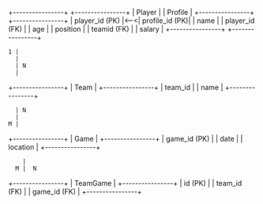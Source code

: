 +----------------+ +----------------+
| Player | | Profile |
+----------------+ +----------------+
| player_id (PK) |<--<| profile_id (PK)|
| name | | player_id (FK) |
| age | | position |
| teamid (FK) | | salary |
+----------------+ +----------------+

    1 |
      |
      | N
      |

+----------------+
| Team |
+----------------+
| team_id |
| name |
+----------------+

      | N
      |
    M |

+----------------+
| Game |
+----------------+
| game_id (PK) |
| date |
| location |
+----------------+

        |
      M |  N

+----------------+
| TeamGame |
+----------------+
| id (PK) |
| team_id (FK) |
| game_id (FK) |
+----------------+
